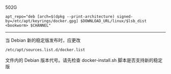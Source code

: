502G

```shell
apt_repo="deb [arch=$(dpkg --print-architecture) signed-by=/etc/apt/keyrings/docker.gpg] $DOWNLOAD_URL/linux/$lsb_dist <bookworm> $CHANNEL"
```
---------

当 Debian 新的稳定版发布时，应更改
```txt
/etc/apt/sources.list.d/docker.list
```
文件内的 Debian 版本代号。请先检查 docker-install.sh 脚本是否支持新的稳定版
